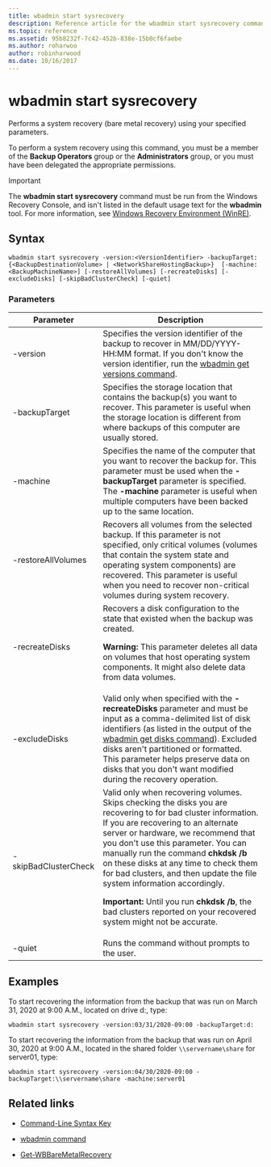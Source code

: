 ```yaml
---
title: wbadmin start sysrecovery
description: Reference article for the wbadmin start sysrecovery command, which performs a system recovery (bare metal recovery) using your specified parameters.
ms.topic: reference
ms.assetid: 95b8232f-7c42-452b-838e-15b0cf6faebe
ms.author: roharwoo
author: robinharwood
ms.date: 10/16/2017
---
```


# wbadmin start sysrecovery

Performs a system recovery (bare metal recovery) using your specified parameters.

To perform a system recovery using this command, you must be a member of the **Backup Operators** group or the **Administrators** group, or you must have been delegated the appropriate permissions.

> [!IMPORTANT]
> The **wbadmin start sysrecovery** command must be run from the Windows Recovery Console, and isn't listed in the default usage text for the **wbadmin** tool. For more information, see [Windows Recovery Environment (WinRE)](/windows-hardware/manufacture/desktop/windows-recovery-environment--windows-re--technical-reference).

## Syntax

```
wbadmin start sysrecovery -version:<VersionIdentifier> -backupTarget:{<BackupDestinationVolume> | <NetworkShareHostingBackup>}  [-machine:<BackupMachineName>] [-restoreAllVolumes] [-recreateDisks] [-excludeDisks] [-skipBadClusterCheck] [-quiet]
```

### Parameters

| Parameter | Description |
|--|--|
| -version | Specifies the version identifier of the backup to recover in MM/DD/YYYY-HH:MM format. If you don't know the version identifier, run the [wbadmin get versions command](wbadmin-get-versions.md). |
| -backupTarget | Specifies the storage location that contains the backup(s) you want to recover. This parameter is useful when the storage location is different from where backups of this computer are usually stored. |
| -machine | Specifies the name of the computer that you want to recover the backup for. This parameter must be used when the **-backupTarget** parameter is specified. The **-machine** parameter is useful when multiple computers have been backed up to the same location. |
| -restoreAllVolumes | Recovers all volumes from the selected backup. If this parameter is not specified, only critical volumes (volumes that contain the system state and operating system components) are recovered. This parameter is useful when you need to recover non-critical volumes during system recovery. |
| -recreateDisks | Recovers a disk configuration to the state that existed when the backup was created.<p>**Warning:** This parameter deletes all data on volumes that host operating system components. It might also delete data from data volumes. |
| -excludeDisks | Valid only when specified with the **-recreateDisks** parameter and must be input as a comma-delimited list of disk identifiers (as listed in the output of the [wbadmin get disks command](wbadmin-get-disks.md)). Excluded disks aren't partitioned or formatted. This parameter helps preserve data on disks that you don't want modified during the recovery operation. |
| -skipBadClusterCheck | Valid only when recovering volumes. Skips checking the disks you are recovering to for bad cluster information. If you are recovering to an alternate server or hardware, we recommend that you don't use this parameter. You can manually run the command **chkdsk /b** on these disks at any time to check them for bad clusters, and then update the file system information accordingly.<p>**Important:** Until you run **chkdsk /b**, the bad clusters reported on your recovered system might not be accurate. |
| -quiet | Runs the command without prompts to the user. |

## Examples

To start recovering the information from the backup that was run on March 31, 2020 at 9:00 A.M., located on drive d:, type:

```
wbadmin start sysrecovery -version:03/31/2020-09:00 -backupTarget:d:
```

To start recovering the information from the backup that was run on April 30, 2020 at 9:00 A.M., located in the shared folder `\\servername\share` for server01, type:

```
wbadmin start sysrecovery -version:04/30/2020-09:00 -backupTarget:\\servername\share -machine:server01
```

## Related links

- [Command-Line Syntax Key](command-line-syntax-key.md)

- [wbadmin command](wbadmin.md)

- [Get-WBBareMetalRecovery](/powershell/module/windowsserverbackup/get-wbbaremetalrecovery)
